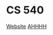 # CS 540
[Website](https://jessicamiyake.github.io/cs540/)
[AHHHH](https://jessicamiyake.github.io/cs540/games.html)
